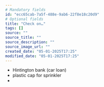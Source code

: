 ```yaml
---
# Mandatory fields
id: "ecc65cab-7a5f-488e-9ab6-22f8e18c20d9"
# Optional fields
title: "Check on…"
tags: []
source: ""
source_title: ""
source_description: ""
source_image_url: ""
created_date: "05-01-2025T17:25"
modified_date: "05-01-2025T17:25"
---
```

- Hintington bank (car loan)
- plastic cap for sprinkler
- 